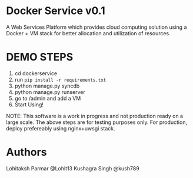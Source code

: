 Docker Service v0.1
==============

A Web Services Platform which provides cloud computing solution using a Docker + VM stack for better allocation and utilization of resources.

DEMO STEPS
==========

1. cd dockerservice
2. run `pip install -r requirements.txt`
3. python manage.py syncdb
4. python manage.py runserver
5. go to /admin and add a VM
6. Start Using!

NOTE: This software is a work in progress and not production ready on a large scale. The above steps are for testing purposes only. For production, deploy prefereably using nginx+uwsgi stack.

Authors
=======
Lohitaksh Parmar @Lohit13
Kushagra Singh   @kush789
